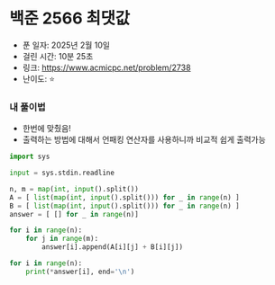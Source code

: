 # 백준 2566 최댓값

- 푼 일자: 2025년 2월 10일
- 걸린 시간: 10분 25초 
- 링크: https://www.acmicpc.net/problem/2738
- 난이도: ⭐️

### 내 풀이법

- 한번에 맞췄음!
- 출력하는 방법에 대해서 언패킹 연산자를 사용하니까 비교적 쉽게 출력가능

```py
import sys

input = sys.stdin.readline

n, m = map(int, input().split())
A = [ list(map(int, input().split())) for _ in range(n) ]
B = [ list(map(int, input().split())) for _ in range(n) ]
answer = [ [] for _ in range(n)]

for i in range(n):
    for j in range(m):
        answer[i].append(A[i][j] + B[i][j])

for i in range(n):
    print(*answer[i], end='\n')
```